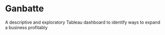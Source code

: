 # Ganbatte
A descriptive and exploratory Tableau dashboard to identify ways to expand a business profitably
